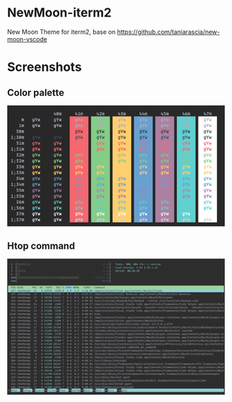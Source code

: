 # NewMoon-iterm2
New Moon Theme for iterm2, base on https://github.com/taniarascia/new-moon-vscode

# Screenshots
## Color palette
![Color palette](https://github.com/WindSoilder/NewMoon-iterm2/blob/master/imgs/color_palette.png)

## Htop command
![Htop](https://github.com/WindSoilder/NewMoon-iterm2/blob/master/imgs/screenshot.png)

